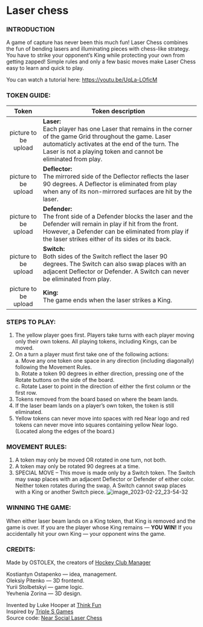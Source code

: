 # Laser chess
### INTRODUCTION
 A game of capture has never been this much fun! Laser Chess combines the fun of bending lasers and illuminating pieces with chess-like strategy. You have to strike your opponent’s King while protecting your own from getting zapped! Simple rules and only a few basic moves make Laser Chess easy to learn and quick to play.

You can watch a tutorial here: https://youtu.be/UqLa-LOficM

### TOKEN GUIDE:
| Token  | Token description |
|:-------------:| ------------- |
| picture to be upload  | **Laser:**  <br> Each player has one Laser that remains in the corner of the game Grid throughout the game. Laser automaticly activates at the end of the turn. The Laser is not a playing token and cannot be eliminated from play.  |
| picture to be upload  | **Deflector:** <br> The mirrored side of the Deflector reflects the laser 90 degrees. A Deflector is eliminated from play when any of its non-mirrored surfaces are hit by the laser.  |
| picture to be upload  | **Defender:** <br> The front side of a Defender blocks the laser and the Defender will remain in play if hit from the front. However, a Defender can be eliminated from play if the laser strikes either of its sides or its back.  |
| picture to be upload  | **Switch:** <br> Both sides of the Switch reflect the laser 90 degrees. The Switch can also swap places with an adjacent Deflector or Defender. A Switch can never be eliminated from play.  |
| picture to be upload  | **King:** <br> The game ends when the laser strikes a King.  |

### STEPS TO PLAY:
1. The yellow player goes first. Players take turns with each player moving only their own tokens. All playing tokens, including Kings, can be moved.
2. On a turn a player must first take one of the following actions: <br>
a. Move any one token one space in any direction (including diagonally) following the Movement Rules. <br>
b. Rotate a token 90 degrees in either direction, pressing one of the Rotate buttons on the side of the board. <br>
c. Rotate Laser to point in the direction of either the first column or the first row. <br>
3. Tokens removed from the board based on where the beam lands.
4. If the laser beam lands on a player’s own token, the token is still eliminated.
5. Yellow tokens can never move into spaces with red Near logo and red tokens can never move into squares containing yellow Near logo. (Located along the edges of the board.)

### MOVEMENT RULES:
1. A token may only be moved OR rotated in one turn, not both.
2. A token may only be rotated 90 degrees at a time. 
3. SPECIAL MOVE – This move is made only by a Switch token. The Switch may swap places with an adjacent Deflector or Defender of either color. Neither token rotates during the swap. A Switch cannot swap places with a King or another Switch piece.
![image_2023-02-22_23-54-32](https://user-images.githubusercontent.com/63261287/220784612-def19a08-8c27-4300-903c-fc198a3e9b51.png)


### WINNING THE GAME:
When either laser beam lands on a King token, that King is removed and the game is over. If you are the player whose King remains — **YOU WIN!**
If you accidentally hit your own King — your opponent wins the game. 

### CREDITS:
Made by OSTOLEX, the creators of [Hockey Club Manager](https://www.hockeyclubmanager.com) <br>

Kostiantyn Ostapenko — idea, management. <br>
Oleksiy Pitenko — 3D frontend. <br>
Yurii Stolbetskyi — game logic. <br>
Yevhenia Zorina — 3D design. <br>

Invented by Luke Hooper at [Think Fun](https://www.thinkfun.com) <br>
Inspired by [Triple S Games](https://www.youtube.com/@TripleSGames) <br>
Source code: [Near Social Laser Chess](https://github.com/near-social-laser-chess)
